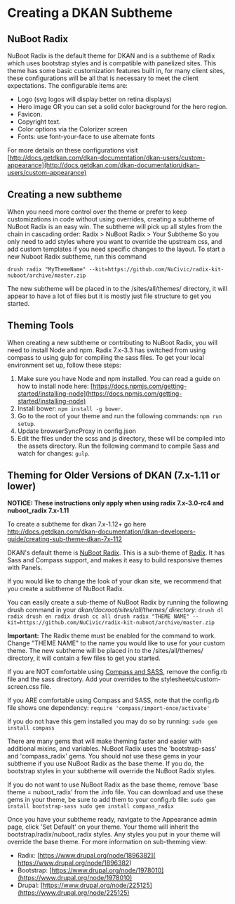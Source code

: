 # Creating a DKAN Subtheme

## NuBoot Radix

NuBoot Radix is the default theme for DKAN and is a subtheme of Radix which uses bootstrap styles and is compatible with panelized sites. This theme has some basic customization features built in, for many client sites, these configurations will be all that is necessary to meet the client expectations. The configurable items are:

*   Logo (svg logos will display better on retina displays)
*   Hero image OR you can set a solid color background for the hero region.
*   Favicon.
*   Copyright text.
*   Color options via the Colorizer screen
*   Fonts: use font-your-face to use alternate fonts

For more details on these configurations visit [http://docs.getdkan.com/dkan-documentation/dkan-users/custom-appearance](http://docs.getdkan.com/dkan-documentation/dkan-users/custom-appearance)

## Creating a new subtheme

When you need more control over the theme or prefer to keep customizations in code without using overrides, creating a subtheme of NuBoot Radix is an easy win. The subtheme will pick up all styles from the chain in cascading order: Radix > NuBoot Radix > Your Subtheme
So you only need to add styles where you want to override the upstream css, and add custom templates if you need specific changes to the layout.
To start a new Nuboot Radix subtheme, run this command

    drush radix "MyThemeName" --kit=https://github.com/NuCivic/radix-kit-nuboot/archive/master.zip

The new subtheme will be placed in to the /sites/all/themes/ directory, it will appear to have a lot of files but it is mostly just file structure to get you started.

## Theming Tools
When creating a new subtheme or contributing to NuBoot Radix, you will need to install Node and npm. Radix 7.x-3.3 has switched from using compass to using gulp for compiling the sass files. To get your local environment set up, follow these steps:

1. Make sure you have Node and npm installed. You can read a guide on how to install node here: [https://docs.npmjs.com/getting-started/installing-node](https://docs.npmjs.com/getting-started/installing-node)
2. Install bower: `npm install -g bower`.
3. Go to the root of your theme and run the following commands: `npm run setup`.
4. Update browserSyncProxy in config.json
5. Edit the files under the scss and js directory, these will be compiled into the assets directory. Run the following command to compile Sass and watch for changes: `gulp`.

## Theming for Older Versions of DKAN (7.x-1.11 or lower)

**NOTICE: These instructions only apply when using radix 7.x-3.0-rc4 and nuboot_radix 7.x-1.11** 

To create a subtheme for dkan 7.x-1.12+ go here http://docs.getdkan.com/dkan-documentation/dkan-developers-guide/creating-sub-theme-dkan-7x-112 

DKAN's default theme is [NuBoot Radix](https://github.com/NuCivic/nuboot_radix). This is a sub-theme of [Radix](https://www.drupal.org/project/radix). It has Sass and Compass support, and makes it easy to build responsive themes with Panels. 

If you would like to change the look of your dkan site, we recommend that you create a subtheme of NuBoot Radix. 

You can easily create a sub-theme of NuBoot Radix by running the following drush command in your _dkan/docroot/sites/all/themes/ directory_: `drush dl radix drush en radix drush cc all drush radix "THEME NAME" --kit=https://github.com/NuCivic/radix-kit-nuboot/archive/master.zip` 

**Important:** The Radix theme must be enabled for the command to work. Change "THEME NAME" to the name you would like to use for your custom theme. The new subtheme will be placed in to the /sites/all/themes/ directory, it will contain a few files to get you started. 

If you are NOT comfortable using [Compass and SASS](http://compass-style.org/), remove the config.rb file and the sass directory. Add your overrides to the stylesheets/custom-screen.css file. 

If you ARE comfortable using Compass and SASS, note that the config.rb file shows one dependency: `require 'compass/import-once/activate'` 

If you do not have this gem installed you may do so by running: `sudo gem install compass` 

There are many gems that will make theming faster and easier with additional mixins, and variables. NuBoot Radix uses the 'bootstrap-sass' and 'compass_radix' gems. You should not use these gems in your subtheme if you use NuBoot Radix as the base theme. If you do, the bootstrap styles in your subtheme will override the NuBoot Radix styles. 

If you do not want to use NuBoot Radix as the base theme, remove 'base theme = nuboot_radix' from the .info file. You can download and use these gems in your theme, be sure to add them to your config.rb file: `sudo gem install bootstrap-sass sudo gem install compass_radix` 

Once you have your subtheme ready, navigate to the Appearance admin page, click 'Set Default' on your theme. Your theme will inherit the bootstrap/radix/nuboot_radix styles. Any styles you put in your theme will override the base theme. For more information on sub-theming view:

*   Radix: [https://www.drupal.org/node/1896382]( https://www.drupal.org/node/1896382)
*   Bootstrap: [https://www.drupal.org/node/1978010](https://www.drupal.org/node/1978010)
*   Drupal: [https://www.drupal.org/node/225125](https://www.drupal.org/node/225125)